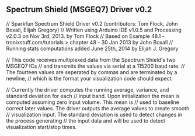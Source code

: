 ﻿Spectrum Shield (MSGEQ7) Driver v0.2  
------------------------------------
  
// Sparkfun Spectrum Shield Driver v0.2 (contributors: Tom Flock, John Boxall, Elijah Gregory)
// Written using Arduino IDE v1.0.5 and Processing v2.0.3 on Nov 3rd, 2013. by Tom Flock
// Based on Example 48.1 - tronixstuff.com/tutorials > chapter 48 - 30 Jan 2013 by John Boxall
// Running stats computations added June 25th, 2014 by Elijah J. Gregory

// This code receives multiplexed data from the Spectrum Shield's two MSGEQ7 ICs
// and transmits the values via serial at a 115200 baud rate.
// The fourteen values are seperated by commas and are terminated by a newline,
// which is the format your visualization code should expect.

// Currently the driver computes the running average, variance, and standard deviation for each
// input band. Upon initialization the mean is computed assuming zero input volume. This mean is
// used to baseline correct later values. The driver outputs the average values to create smooth
// visualization input. The standard deviation is used to detect changes in the process generating
// the input data and will be used to detect visualization start/stop times.
